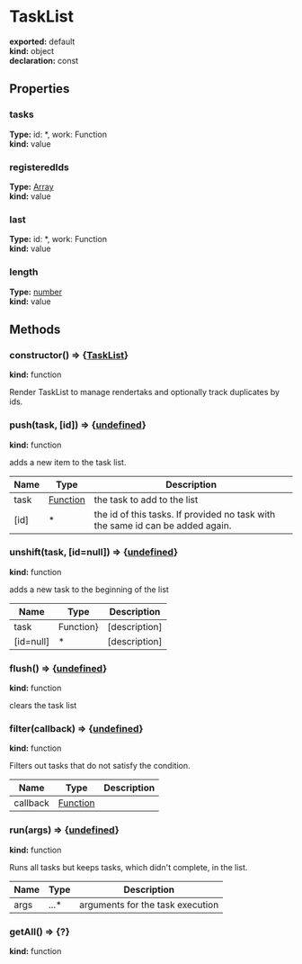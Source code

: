 # TaskList      
  
**exported:** default      
**kind:** object      
**declaration:** const      
  
  
## Properties      
  
### tasks        
  
**Type:**  id: *, work: Function         
**kind:** value        
  
  
  
  
### registeredIds        
  
**Type:** [Array](https://developer.mozilla.org/en-US/docs/Web/JavaScript/Reference/Global_Objects/Array)        
**kind:** value        
  
  
  
  
### last        
  
**Type:**  id: *, work: Function         
**kind:** value        
  
  
  
  
### length        
  
**Type:** [number](https://developer.mozilla.org/en-US/docs/Web/JavaScript/Reference/Global_Objects/Number)        
**kind:** value        
  
  
  
  
## Methods      
  
### constructor() => {[TaskList](./Module:-rendering::TaskList#tasklist)}        
  
**kind:** function        
  
Render TaskList to manage rendertaks and optionally track duplicates by ids.        
  
  
  
### push(task, [id]) => {[undefined](https://developer.mozilla.org/en-US/docs/Web/JavaScript/Reference/Global_Objects/undefined)}        
  
**kind:** function        
  
adds a new item to the task list.        
  
| Name | Type | Description |          
|------|------|-------------|          
| task | [Function](https://developer.mozilla.org/en-US/docs/Web/JavaScript/Reference/Global_Objects/Function/prototype) | the task to add to the list |          
| [id] | * | the id of this tasks. If provided no task with the same id can be added again. |\n        
  
  
### unshift(task, [id=null]) => {[undefined](https://developer.mozilla.org/en-US/docs/Web/JavaScript/Reference/Global_Objects/undefined)}        
  
**kind:** function        
  
adds a new task to the beginning of the list        
  
| Name | Type | Description |          
|------|------|-------------|          
| task | Function} |      [description] |          
| [id=null] | * | [description] |\n        
  
  
### flush() => {[undefined](https://developer.mozilla.org/en-US/docs/Web/JavaScript/Reference/Global_Objects/undefined)}        
  
**kind:** function        
  
clears the task list        
  
  
  
### filter(callback) => {[undefined](https://developer.mozilla.org/en-US/docs/Web/JavaScript/Reference/Global_Objects/undefined)}        
  
**kind:** function        
  
Filters out tasks that do not satisfy the condition.        
  
| Name | Type | Description |          
|------|------|-------------|          
| callback | [Function](https://developer.mozilla.org/en-US/docs/Web/JavaScript/Reference/Global_Objects/Function/prototype) |   |\n        
  
  
### run(args) => {[undefined](https://developer.mozilla.org/en-US/docs/Web/JavaScript/Reference/Global_Objects/undefined)}        
  
**kind:** function        
  
Runs all tasks but keeps tasks, which didn't complete, in the list.        
  
| Name | Type | Description |          
|------|------|-------------|          
| args | ...* | arguments for the task execution |\n        
  
  
### getAll() => {?}        
  
**kind:** function        
  
  
  
  
  
